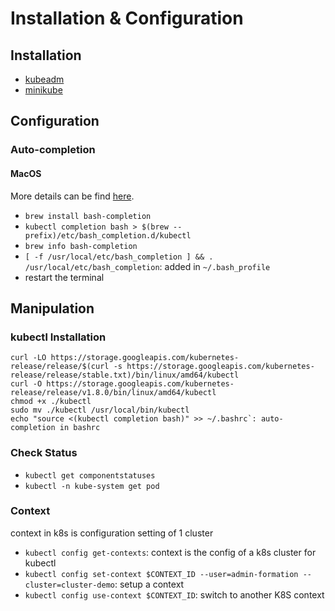 # Installation & Configuration
## Installation
- [kubeadm](kubeadm/README.md)
- [minikube](minikube/README.md)


## Configuration
### Auto-completion
#### MacOS
More details can be find [here](https://www.e-learn.cn/content/qita/2054926).
- `brew install bash-completion`
- `kubectl completion bash > $(brew --prefix)/etc/bash_completion.d/kubectl`
- `brew info bash-completion`
- `[ -f /usr/local/etc/bash_completion ] && . /usr/local/etc/bash_completion`: added in `~/.bash_profile`
- restart the terminal

## Manipulation
### kubectl Installation

    curl -LO https://storage.googleapis.com/kubernetes-release/release/$(curl -s https://storage.googleapis.com/kubernetes-release/release/stable.txt)/bin/linux/amd64/kubectl
    curl -O https://storage.googleapis.com/kubernetes-release/release/v1.8.0/bin/linux/amd64/kubectl
    chmod +x ./kubectl
    sudo mv ./kubectl /usr/local/bin/kubectl
    echo "source <(kubectl completion bash)" >> ~/.bashrc`: auto-completion in bashrc

### Check Status
- `kubectl get componentstatuses`
- `kubectl -n kube-system get pod`

### Context
context in k8s is configuration setting of 1 cluster
- `kubectl config get-contexts`: context is the config of a k8s cluster for kubectl
- `kubectl config set-context $CONTEXT_ID --user=admin-formation --cluster=cluster-demo`: setup a context
- `kubectl config use-context $CONTEXT_ID`: switch to another K8S context
